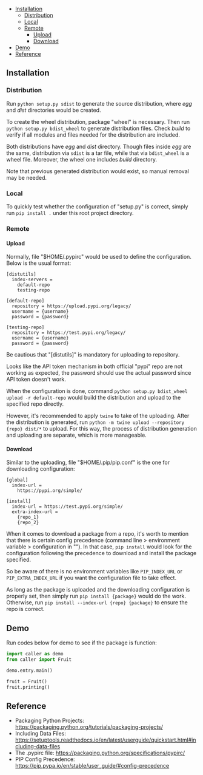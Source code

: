 
- [Installation](#installation)
    - [Distribution](#distribution)
    - [Local](#local)
    - [Remote](#remote)
        - [Upload](#upload)
        - [Download](#download)
- [Demo](#demo)
- [Reference](#reference)

## Installation

### Distribution

Run `python setup.py sdist` to generate the source distribution, where _egg_ and _dist_ directories would be created.

To create the wheel distribution, package "wheel" is necessary. Then run `python setup.py bdist_wheel` to generate
distribution files. Check _build_ to verify if all modules and files needed for the distribution are included.

Both distributions have _egg_ and _dist_ directory. Though files inside _egg_ are the same, distribution via `sdist` is
a tar file, while that via `bdist_wheel` is a wheel file. Moreover, the wheel one includes _build_ directory.

Note that previous generated distribution would exist, so manual removal may be needed.

### Local

To quickly test whether the configuration of "setup.py" is correct, simply run `pip install .` under this root
project directory.

### Remote

#### Upload

Normally, file "$HOME/.pypirc" would be used to define the configuration. Below is the
usual format:

```
[distutils]
  index-servers =
    default-repo
    testing-repo

[default-repo]
  repository = https://upload.pypi.org/legacy/
  username = {username}
  password = {password}

[testing-repo]
  repository = https://test.pypi.org/legacy/
  username = {username}
  password = {password}
```

Be cautious that "[distutils]" is mandatory for uploading to repository.

Looks like the API token mechanism in both official "pypi" repo are not working as expected,
the password should use the actual password since API token doesn't work.


When the configuration is done, command `python setup.py bdist_wheel upload -r default-repo`
would build the distribution and upload to the specified repo directly.

However, it's recommended to apply `twine` to take of the uploading. After the distribution
is generated, run `python -m twine upload --repository {repo} dist/*` to upload. For this
way, the process of distribution generation and uploading are separate, which is more manageable.

#### Download

Similar to the uploading, file "$HOME/.pip/pip.conf" is the one for downloading configuration:

```
[global]
  index-url =
    https://pypi.org/simple/

[install]
  index-url = https://test.pypi.org/simple/
  extra-index-url =
    {repo_1}
    {repo_2}
```

When it comes to download a package from a repo, it's worth to mention that there is certain
config precedence (command line > environment variable > configuration in ""). In that
case, `pip install` would look for the configuration following the precedence to download and install
the package specified.

So be aware of there is no environment variables like `PIP_INDEX_URL` or `PIP_EXTRA_INDEX_URL` if you
want the configuration file to take effect.

As long as the package is uploaded and the downloading configuration is properly set, then simply run
`pip install {package}` would do the work. Otherwise, run `pip install --index-url {repo} {package}` to
ensure the repo is correct.


## Demo

Run codes below for demo to see if the package is function:

```py
import caller as demo
from caller import Fruit

demo.entry.main()

fruit = Fruit()
fruit.printing()
```


## Reference

- Packaging Python Projects: https://packaging.python.org/tutorials/packaging-projects/
- Including Data Files: https://setuptools.readthedocs.io/en/latest/userguide/quickstart.html#including-data-files
- The .pypirc file: https://packaging.python.org/specifications/pypirc/
- PIP Config Precedence: https://pip.pypa.io/en/stable/user_guide/#config-precedence
